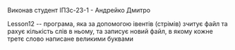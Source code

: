 Виконав студент ІПЗс-23-1 - Андрейко Дмитро

Lesson12 -- програма, яка за допомогою івентів (стрімів) зчитує файл та рахує кількість слів в ньому, та записує новий файл, в якому кожне третє слово написане великими буквами 
